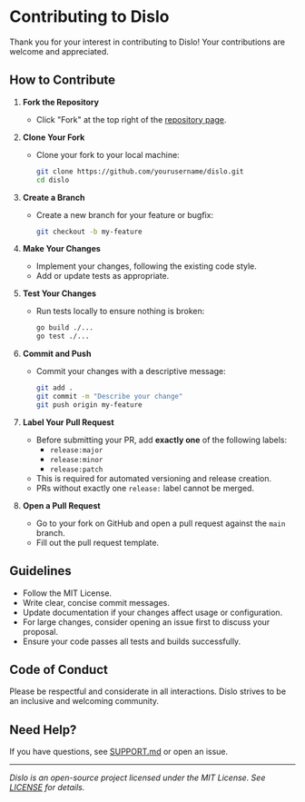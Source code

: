 # Contributing to Dislo

Thank you for your interest in contributing to Dislo! Your contributions are welcome and appreciated.

## How to Contribute

1. **Fork the Repository**
   - Click "Fork" at the top right of the [repository page](https://github.com/mitchs-dev/dislo).

2. **Clone Your Fork**
   - Clone your fork to your local machine:
     ```sh
     git clone https://github.com/yourusername/dislo.git
     cd dislo
     ```

3. **Create a Branch**
   - Create a new branch for your feature or bugfix:
     ```sh
     git checkout -b my-feature
     ```

4. **Make Your Changes**
   - Implement your changes, following the existing code style.
   - Add or update tests as appropriate.

5. **Test Your Changes**
   - Run tests locally to ensure nothing is broken:
     ```sh
     go build ./...
     go test ./...
     ```

6. **Commit and Push**
   - Commit your changes with a descriptive message:
     ```sh
     git add .
     git commit -m "Describe your change"
     git push origin my-feature
     ```

7. **Label Your Pull Request**
   - Before submitting your PR, add **exactly one** of the following labels:
     - `release:major`
     - `release:minor`
     - `release:patch`
   - This is required for automated versioning and release creation.
   - PRs without exactly one `release:` label cannot be merged.

8. **Open a Pull Request**
   - Go to your fork on GitHub and open a pull request against the `main` branch.
   - Fill out the pull request template.

## Guidelines

- Follow the MIT License.
- Write clear, concise commit messages.
- Update documentation if your changes affect usage or configuration.
- For large changes, consider opening an issue first to discuss your proposal.
- Ensure your code passes all tests and builds successfully.

## Code of Conduct

Please be respectful and considerate in all interactions. Dislo strives to be an inclusive and welcoming community.

## Need Help?

If you have questions, see [SUPPORT.md](http://_vscodecontentref_/0) or open an issue.

---

_Dislo is an open-source project licensed under the MIT License. See [LICENSE](http://_vscodecontentref_/1) for details._